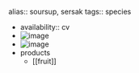 alias:: soursup, sersak
tags:: species

- availability:: cv
- ![image](https://ipfs.io/ipfs/QmRWZ93SQGBHYGL82E9r2HFFu4nDcUmr6tSEBXPnxd9w1G)
- ![image](https://ipfs.io/ipfs/QmWAk6q9uxzHhwxCuZ2Mggz5BKhrwcQ3uFgkNV6iJ9nus8)
- products
	- [[fruit]]